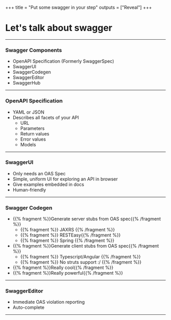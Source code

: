 +++
title = "Put some swagger in your step"
outputs = ["Reveal"]
+++
# Let's talk about swagger

---
### Swagger Components
- OpenAPI Specification (Formerly SwaggerSpec)
- SwaggerUI
- SwaggerCodegen
- SwaggerEditor
- SwaggerHub

---
### OpenAPI Specification
- YAML or JSON
- Describes all facets of your API
    - URL
    - Parameters
    - Return values
    - Error values
    - Models
    
---
### SwaggerUI
- Only needs an OAS Spec
- Simple, uniform UI for exploring an API in browser
- Give examples embedded in docs
- Human-friendly

---
### Swagger Codegen
- {{% fragment %}}Generate server stubs from OAS spec{{% /fragment %}}
    - {{% fragment %}} JAXRS {{% /fragment %}}
    - {{% fragment %}} RESTEasy{{% /fragment %}}
    - {{% fragment %}} Spring {{% /fragment %}}
- {{% fragment %}}Generate client stubs from OAS spec{{% /fragment %}}
    - {{% fragment %}} Typescript/Angular {{% /fragment %}}
    - {{% fragment %}} No struts support :/ {{% /fragment %}}
- {{% fragment %}}Really cool{{% /fragment %}}
- {{% fragment %}}Really powerful{{% /fragment %}}


---
### SwaggerEditor
- Immediate OAS violation reporting
- Auto-complete

---
###

